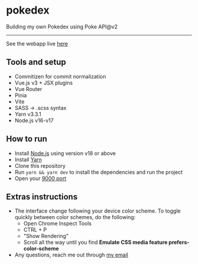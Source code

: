 # pokedex

Building my own Pokedex using Poke API@v2

<hr/>

See the webapp live [here](https://pokedex-dun-chi-72.vercel.app/)

## Tools and setup

- Commitizen for commit normalization
- Vue.js v3 + JSX plugins
- Vue Router
- Pinia
- Vite
- SASS -> .scss syntax
- Yarn v3.3.1
- Node.js v16-v17

## How to run

- Install [Node.js](https://nodejs.org/en/download) using version v18 or above
- Install [Yarn](https://yarnpkg.com/pt-BR/docs/install)
- Clone this repository
- Run `yarn && yarn dev` to install the dependencies and run the project
- Open your [9000 port](http://localhost:9000)

## Extras instructions

- The interface change following your device color scheme. To toggle quickly between color schemes, do the following:
  - Open Chrome Inspect Tools
  - CTRL + P
  - "Show Rendering"
  - Scroll all the way until you find **Emulate CSS media feature prefers-color-scheme**
- Any questions, reach me out through [my email](mailto:mibsbalsante@gmail.com)

